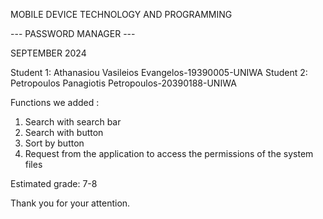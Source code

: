 MOBILE DEVICE TECHNOLOGY AND PROGRAMMING 

--- PASSWORD MANAGER ---

SEPTEMBER 2024

Student 1: Athanasiou Vasileios Evangelos-19390005-UNIWA
Student 2: Petropoulos Panagiotis Petropoulos-20390188-UNIWA

Functions we added :

1. Search with search bar
2. Search with button
3. Sort by button
4. Request from the application to access the permissions of the system files

Estimated grade: 7-8

Thank you for your attention.